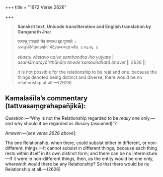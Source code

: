 +++
title = "1672 Verse 2626"

+++
> **Sanskrit text, Unicode transliteration and English translation by Ganganath Jha:** 
>
> एकस्तु वास्तवो नैव सम्बन्ध इह युज्यते ।  
> असङ्कीर्णतयाऽर्थानां भेदेऽसम्बन्धता भवेत् ॥ २६२६ ॥ 
>
> *ekastu vāstavo naiva sambandha iha yujyate* \|  
> *asaṅkīrṇatayā'rthānāṃ bhede'sambandhatā bhavet* \|\| 2626 \|\| 
>
> It is not possible for the relationship to be real and one. because the things denoted being distinct and diverse, there would be no relationship at all.—(2626)



## Kamalaśīla’s commentary (tattvasaṃgrahapañjikā):

*Question*:—“Why is not the Relationship regarded to be *really* one only,—and why should it be regarded as illusory (assumed)”?

*Answer*:—[*see verse 2626 above*]:

The one Relationship, when there, could subsist either in different, or non-different, things.—It cannot subsist in different things; because each thing rests within itself in its own distinct form; and there can be no intermixture.—If it were in non-different things, then, as the entity would be one only, wherewith would there be any Relationship? So that there would be no Relationship at all.—(2626)



